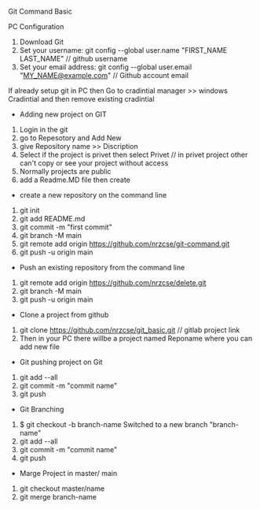 Git Command Basic


PC Configuration 
1. Download Git 
2. Set your username: git config --global user.name "FIRST_NAME LAST_NAME"  // github username
3. Set your email address: git config --global user.email "MY_NAME@example.com"  // Github account email

If already setup git in PC then  Go to cradintial manager >> windows Cradintial and then remove existing cradintial


* Adding new project on GIT

1. Login in the git 
2. go to Repesotory and Add New 
3. give Repository name >> Discription 
3. Select if the project is privet then select Privet // in privet project other can't copy or see your project without access
4. Normally projects are public
5. add a Readme.MD file then create 

* create a new repository on the command line

1. git init
2. git add README.md
3. git commit -m "first commit"
4. git branch -M main
5. git remote add origin https://github.com/nrzcse/git-command.git
6. git push -u origin main

* Push an existing repository from the command line
1. git remote add origin https://github.com/nrzcse/delete.git
2. git branch -M main
3. git push -u origin main


* Clone  a project from github

1. git clone https://github.com/nrzcse/git_basic.git // gitlab project link 
2. Then in your PC there willbe  a  project named Reponame where you can add new file 

* Git pushing project on Git

1. git add --all 
2. git commit -m "commit name"
3. git push 

* Git Branching 

1. $ git checkout -b branch-name
Switched to a new branch "branch-name"
2. git add --all 
3. git commit -m "commit name"
4. git push 


* Marge Project in master/ main 
1. git checkout master/name
2. git merge branch-name